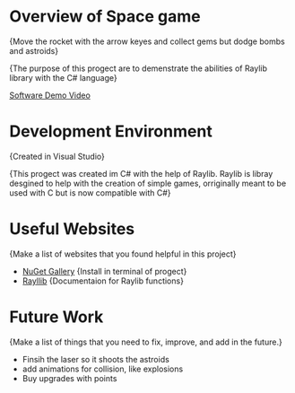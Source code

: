 # Overview of Space game

{Move the rocket with the arrow keyes and collect gems but dodge bombs and astroids}

{The purpose of this progect are to demenstrate the abilities of Raylib library with the C# language}


[Software Demo Video](http://youtube.link.goes.here)

# Development Environment

{Created in Visual Studio}

{This progect was created im C# with the help of Raylib. Raylib is libray desgined to help with the creation of simple games, orriginally meant to be used with C but is now compatible with C#}

# Useful Websites

{Make a list of websites that you found helpful in this project}
* [NuGet Gallery](https://www.nuget.org/packages/Raylib-cs) {Install in terminal of progect}
* [Rayllib](https://www.raylib.com/) {Documentaion for Raylib functions}

# Future Work

{Make a list of things that you need to fix, improve, and add in the future.}
* Finsih the laser so it shoots the astroids
* add animations for collision, like explosions
* Buy upgrades with points
